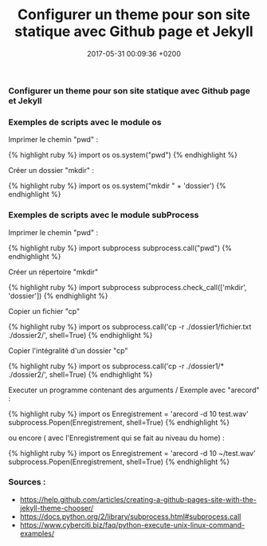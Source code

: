 ﻿---
layout: post
title:  "Configurer un theme pour son site statique avec Github page et Jekyll"
date:   2017-05-31 00:09:36 +0200
categories: github page jekyll theme 
---


<h3>Configurer un theme pour son site statique avec Github page et Jekyll</h3>




<h3>Exemples de scripts avec le module os </h3>


<p> Imprimer le chemin "pwd" : </p>
{% highlight ruby %}
import os
os.system("pwd")
{% endhighlight %}
    
<p> Créer un dossier "mkdir" : </p>
{% highlight ruby %}
import os
os.system("mkdir " + 'dossier')
{% endhighlight %}

<h3>Exemples de scripts avec le module subProcess</h3>




<p> Imprimer le chemin "pwd" : </p>
{% highlight ruby %}
import subprocess
subprocess.call("pwd")
{% endhighlight %}
    
<p> Créer un répertoire "mkdir" </p>
{% highlight ruby %}
import subprocess
subprocess.check_call(['mkdir', 'dossier'])
{% endhighlight %}
    
<p> Copier un fichier "cp" </p>
{% highlight ruby %}
import os
subprocess.call('cp -r ./dossier1/fichier.txt ./dossier2/', shell=True)
{% endhighlight %}
    
<p> Copier l'intégralité d'un dossier "cp" </p>
{% highlight ruby %}
import os
subprocess.call('cp -r ./dossier1/* ./dossier2/', shell=True)
{% endhighlight %}


<p> Executer un programme contenant des arguments / Exemple avec  "arecord" :  </p>
{% highlight ruby %}
import os
Enregistrement = 'arecord -d 10 test.wav'
subprocess.Popen(Enregistrement, shell=True)
{% endhighlight %}

ou encore ( avec l'Enregistrement qui se fait au niveau du home) : 

{% highlight ruby %}
import os
Enregistrement = 'arecord -d 10 ~/test.wav'
subprocess.Popen(Enregistrement, shell=True)
{% endhighlight %}
    
<h3>Sources :</h3>

<ul>
<li>
<a href="https://help.github.com/articles/creating-a-github-pages-site-with-the-jekyll-theme-chooser/" target="_blanck">https://help.github.com/articles/creating-a-github-pages-site-with-the-jekyll-theme-chooser/</a>
</li>
<li>
<a href="https://docs.python.org/2/library/subprocess.html#subprocess.call" target="_blanck">https://docs.python.org/2/library/subprocess.html#subprocess.call</a>
</li>
<li>
<a href="https://www.cyberciti.biz/faq/python-execute-unix-linux-command-examples/" target="_blanck">https://www.cyberciti.biz/faq/python-execute-unix-linux-command-examples/</a>
</li>
</ul>


